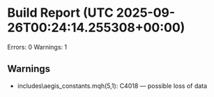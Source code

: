 # Build Report (UTC 2025-09-26T00:24:14.255308+00:00)

Errors: 0  Warnings: 1


## Warnings
- includes\aegis_constants.mqh(5,1): C4018 — possible loss of data
